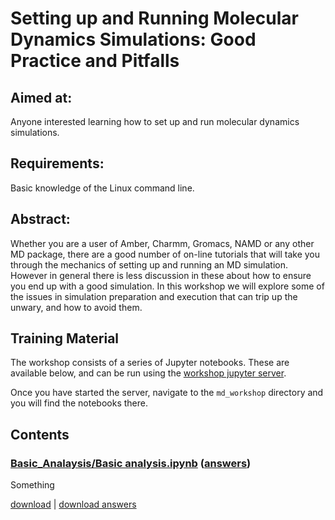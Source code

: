 # Setting up and Running Molecular Dynamics Simulations: Good Practice and Pitfalls

## Aimed at: 
Anyone interested learning how to set up and run molecular dynamics simulations.

## Requirements: 
Basic knowledge of the Linux command line.

## Abstract: 
Whether you are a user of Amber, Charmm, Gromacs, NAMD or any other MD package, there are a good number of on-line tutorials that will take you through the mechanics of setting up and running an MD simulation. However in general there is less discussion in these about how to ensure you end up with a good simulation. In this workshop we will explore some of the issues in simulation preparation and execution that can trip up the unwary, and how to avoid them.

## Training Material

The workshop consists of a series of Jupyter notebooks. These are available
below, and can be run using the 
<a href="https://ccpbiosim.github.io/workshop/events/bristol2018/server.html" target="_blank">workshop jupyter server</a>.

Once you have started the server, navigate to the `md_workshop` directory and you will find the
notebooks there.

## Contents

### [Basic_Analaysis/Basic analysis.ipynb](Basic_Analysis/html/Basic_analysis.html) ([answers](Basic_Analysis/html/answers/Basic_analysis.html))

Something

[download](Basic_Analysis/Basic_analysis.ipynb) | [download answers](Basic_Analysis/answers/Basic_analysis.ipynb)
